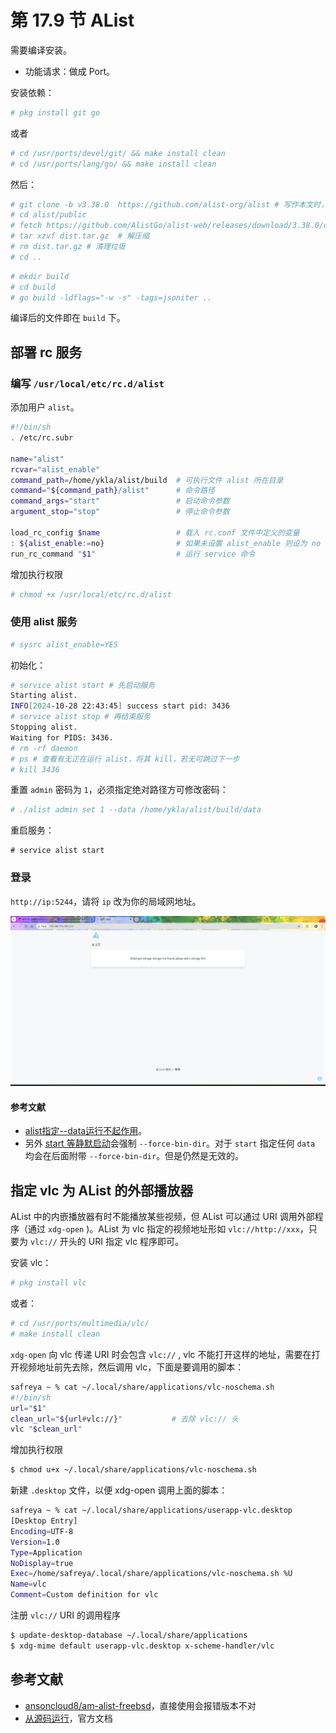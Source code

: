 # 第 17.9 节 AList


需要编译安装。

- 功能请求：做成 Port。

安装依赖：

```sh
# pkg install git go
```

或者

```sh
# cd /usr/ports/devel/git/ && make install clean
# cd /usr/ports/lang/go/ && make install clean
```

然后：

```sh
# git clone -b v3.38.0  https://github.com/alist-org/alist # 写作本文时，最新版本为 v3.38.0
# cd alist/public
# fetch https://github.com/AlistGo/alist-web/releases/download/3.38.0/dist.tar.gz     # 这是前端部分，官方已经编译好的,注意和后端版本相对应
# tar xzvf dist.tar.gz  # 解压缩
# rm dist.tar.gz # 清理垃圾
# cd ..
```



```bash
# mkdir build
# cd build
# go build -ldflags="-w -s" -tags=jsoniter ..
```

编译后的文件即在 `build` 下。


## 部署 rc 服务

### 编写 `/usr/local/etc/rc.d/alist`


添加用户 `alist`。

```sh
#!/bin/sh
. /etc/rc.subr

name="alist"
rcvar="alist_enable"
command_path=/home/ykla/alist/build  # 可执行文件 alist 所在目录
command="${command_path}/alist"      # 命令路径
command_args="start"                 # 启动命令参数
argument_stop="stop"                 # 停止命令参数

load_rc_config $name                 # 载入 rc.conf 文件中定义的变量
: ${alist_enable:=no}                # 如果未设置 alist_enable 则设为 no
run_rc_command "$1"                  # 运行 service 命令
```

增加执行权限

```sh
# chmod +x /usr/local/etc/rc.d/alist
```

### 使用 alist 服务

```sh
# sysrc alist_enable=YES
```

初始化：

```sh
# service alist start # 先启动服务
Starting alist.
INFO[2024-10-28 22:43:45] success start pid: 3436                      
# service alist stop # 再结束服务
Stopping alist.
Waiting for PIDS: 3436.
# rm -rf daemon
# ps # 查看有无正在运行 alist，将其 kill，若无可跳过下一步
# kill 3436
```

重置 `admin` 密码为 `1`，必须指定绝对路径方可修改密码：

```sh
# ./alist admin set 1 --data /home/ykla/alist/build/data
```

重启服务：

```
# service alist start
```

### 登录

`http://ip:5244`，请将 `ip` 改为你的局域网地址。

![Alist in FreeBSD](../.gitbook/assets/alist.png)

#### 参考文献

- [alist指定--data运行不起作用](https://github.com/AlistGo/alist/issues/2580)。
- 另外 [start 等静默启动](https://alist.nn.ci/zh/guide/install/manual.html#%E5%AE%88%E6%8A%A4%E8%BF%9B%E7%A8%8B)会强制 `--force-bin-dir`。对于 `start` 指定任何 `data` 均会在后面附带  `--force-bin-dir`。但是仍然是无效的。

## 指定 vlc 为 AList 的外部播放器

AList 中的内嵌播放器有时不能播放某些视频，但 AList 可以通过 URI 调用外部程序（通过 `xdg-open` )。AList 为 vlc 指定的视频地址形如 `vlc://http://xxx`，只要为 `vlc://` 开头的 URI 指定 vlc 程序即可。

安装 vlc：

```sh
# pkg install vlc
```

或者：

```sh
# cd /usr/ports/multimedia/vlc/ 
# make install clean
```

`xdg-open` 向 vlc 传递 URI 时会包含 `vlc://` , vlc 不能打开这样的地址，需要在打开视频地址前先去除，然后调用 vlc，下面是要调用的脚本：

```sh
safreya ~ % cat ~/.local/share/applications/vlc-noschema.sh
#!/bin/sh
url="$1"
clean_url="${url#vlc://}"           # 去除 vlc:// 头
vlc "$clean_url"
```

增加执行权限

```sh
$ chmod u+x ~/.local/share/applications/vlc-noschema.sh
```

新建 `.desktop` 文件，以便 xdg-open 调用上面的脚本：

```sh
safreya ~ % cat ~/.local/share/applications/userapp-vlc.desktop
[Desktop Entry]
Encoding=UTF-8
Version=1.0
Type=Application
NoDisplay=true
Exec=/home/safreya/.local/share/applications/vlc-noschema.sh %U
Name=vlc
Comment=Custom definition for vlc
```

注册 `vlc://` URI 的调用程序

```sh
$ update-desktop-database ~/.local/share/applications
$ xdg-mime default userapp-vlc.desktop x-scheme-handler/vlc
```

## 参考文献

- [ansoncloud8/am-alist-freebsd](https://github.com/ansoncloud8/am-alist-freebsd/blob/main/.github/workflows/build.yml)，直接使用会报错版本不对
- [从源码运行](https://alist.nn.ci/zh/guide/install/source.html)，官方文档
